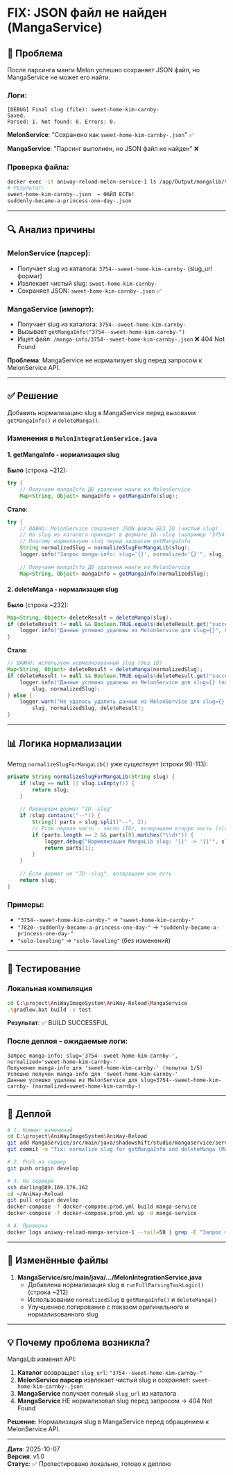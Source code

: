 # FIX: JSON файл не найден (MangaService)

## 🐛 Проблема

После парсинга манги Melon успешно сохраняет JSON файл, но MangaService не может его найти.

### Логи:
```
[DEBUG] Final slug (file): sweet-home-kim-carnby-
Saved.
Parsed: 1. Not found: 0. Errors: 0.
```

**MelonService**: "Сохранено как `sweet-home-kim-carnby-.json`" ✅

**MangaService**: "Парсинг выполнен, но JSON файл не найден" ❌

### Проверка файла:
```bash
docker exec -it aniway-reload-melon-service-1 ls /app/Output/mangalib/titles/
# Результат:
sweet-home-kim-carnby-.json  ← ФАЙЛ ЕСТЬ!
suddenly-became-a-princess-one-day-.json
```

---

## 🔍 Анализ причины

### MelonService (парсер):
- Получает slug из каталога: `3754--sweet-home-kim-carnby-` (slug_url формат)
- Извлекает чистый slug: `sweet-home-kim-carnby-`
- Сохраняет JSON: `sweet-home-kim-carnby-.json` ✅

### MangaService (импорт):
- Получает slug из каталога: `3754--sweet-home-kim-carnby-`
- Вызывает `getMangaInfo("3754--sweet-home-kim-carnby-")`  
- Ищет файл: `/manga-info/3754--sweet-home-kim-carnby-.json` ❌ 404 Not Found

**Проблема**: MangaService не нормализует slug перед запросом к MelonService API.

---

## ✅ Решение

Добавить нормализацию slug в MangaService перед вызовами `getMangaInfo()` и `deleteManga()`.

### Изменения в `MelonIntegrationService.java`

#### 1. getMangaInfo - нормализация slug

**Было** (строка ~212):
```java
try {
    // Получаем mangaInfo ДО удаления манги из MelonService
    Map<String, Object> mangaInfo = getMangaInfo(slug);
```

**Стало**:
```java
try {
    // ВАЖНО: MelonService сохраняет JSON файлы БЕЗ ID (чистый slug)
    // Но slug из каталога приходит в формате ID--slug (например "3754--sweet-home-kim-carnby-")
    // Поэтому нормализуем slug перед запросом getMangaInfo
    String normalizedSlug = normalizeSlugForMangaLib(slug);
    logger.info("Запрос manga-info: slug='{}', normalized='{}'", slug, normalizedSlug);
    
    // Получаем mangaInfo ДО удаления манги из MelonService
    Map<String, Object> mangaInfo = getMangaInfo(normalizedSlug);
```

#### 2. deleteManga - нормализация slug

**Было** (строка ~232):
```java
Map<String, Object> deleteResult = deleteManga(slug);
if (deleteResult != null && Boolean.TRUE.equals(deleteResult.get("success"))) {
    logger.info("Данные успешно удалены из MelonService для slug={}", slug);
}
```

**Стало**:
```java
// ВАЖНО: используем нормализованный slug (без ID)
Map<String, Object> deleteResult = deleteManga(normalizedSlug);
if (deleteResult != null && Boolean.TRUE.equals(deleteResult.get("success"))) {
    logger.info("Данные успешно удалены из MelonService для slug={} (normalized={})", 
        slug, normalizedSlug);
} else {
    logger.warn("Не удалось удалить данные из MelonService для slug={} (normalized={}): {}", 
        slug, normalizedSlug, deleteResult);
}
```

---

## 📊 Логика нормализации

Метод `normalizeSlugForMangaLib()` уже существует (строки 90-113):

```java
private String normalizeSlugForMangaLib(String slug) {
    if (slug == null || slug.isEmpty()) {
        return slug;
    }
    
    // Проверяем формат "ID--slug"
    if (slug.contains("--")) {
        String[] parts = slug.split("--", 2);
        // Если первая часть - число (ID), возвращаем вторую часть (slug)
        if (parts.length == 2 && parts[0].matches("\\d+")) {
            logger.debug("Нормализация MangaLib slug: '{}' -> '{}'", slug, parts[1]);
            return parts[1];
        }
    }
    
    // Если формат не "ID--slug", возвращаем как есть
    return slug;
}
```

### Примеры:
- `"3754--sweet-home-kim-carnby-"` → `"sweet-home-kim-carnby-"`
- `"7820--suddenly-became-a-princess-one-day-"` → `"suddenly-became-a-princess-one-day-"`
- `"solo-leveling"` → `"solo-leveling"` (без изменений)

---

## 🧪 Тестирование

### Локальная компиляция
```bash
cd C:\project\AniWayImageSystem\AniWay-Reload\MangaService
.\gradlew.bat build -x test
```

**Результат**: ✅ BUILD SUCCESSFUL

### После деплоя - ожидаемые логи:
```
Запрос manga-info: slug='3754--sweet-home-kim-carnby-', normalized='sweet-home-kim-carnby-'
Получение manga-info для 'sweet-home-kim-carnby-' (попытка 1/5)
Успешно получен manga-info для 'sweet-home-kim-carnby-'
Данные успешно удалены из MelonService для slug=3754--sweet-home-kim-carnby- (normalized=sweet-home-kim-carnby-)
```

---

## 🚀 Деплой

```bash
# 1. Коммит изменений
cd C:\project\AniWayImageSystem\AniWay-Reload
git add MangaService/src/main/java/shadowshift/studio/mangaservice/service/MelonIntegrationService.java
git commit -m "fix: normalize slug for getMangaInfo and deleteManga (MangaLib slug_url support)"

# 2. Push на сервер
git push origin develop

# 3. На сервере
ssh darling@89.169.176.162
cd ~/AniWay-Reload
git pull origin develop
docker-compose -f docker-compose.prod.yml build manga-service
docker-compose -f docker-compose.prod.yml up -d manga-service

# 4. Проверка
docker logs aniway-reload-manga-service-1 --tail=50 | grep -E "Запрос manga-info|normalized"
```

---

## 📁 Изменённые файлы

1. **MangaService/src/main/java/.../MelonIntegrationService.java**
   - Добавлена нормализация slug в `runFullParsingTaskLogic()` (строка ~212)
   - Использование `normalizedSlug` в `getMangaInfo()` и `deleteManga()`
   - Улучшенное логирование с показом оригинального и нормализованного slug

---

## 💡 Почему проблема возникла?

MangaLib изменил API:
1. **Каталог** возвращает `slug_url`: `"3754--sweet-home-kim-carnby-"`
2. **MelonService парсер** извлекает чистый slug и сохраняет: `sweet-home-kim-carnby-.json`
3. **MangaService** получает полный `slug_url` из каталога
4. **MangaService** НЕ нормализовал slug перед запросом → 404 Not Found

**Решение**: Нормализация slug в MangaService перед обращением к MelonService API.

---

**Дата**: 2025-10-07  
**Версия**: v1.0  
**Статус**: ✅ Протестировано локально, готово к деплою
